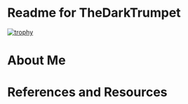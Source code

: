 # Readme for TheDarkTrumpet

[![trophy](https://github-profile-trophy.vercel.app/?username=TheDarkTrumpet&row=2&column=3&theme=monokai)](https://github-profile-trophy.vercel.app/?username=TheDarkTrumpet&row=2&column=3&theme=monokai)


# About Me

# References and Resources
